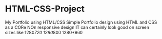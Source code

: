 # HTML-CSS-Project
My Portfolio using HTML/CSS
Simple Portfolio design using HTML and CSS as a CORe
NOn responsive design
IT can certainly look good on screen sizes like 1280*720 1280*800 1280*960
